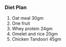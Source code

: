 ### Diet Plan
1. Oat meal 30gm
2. One fruit
3. Whey protein 24gm
4. Omelet and rice 20gm
5. Chicken Tandoori 45gm